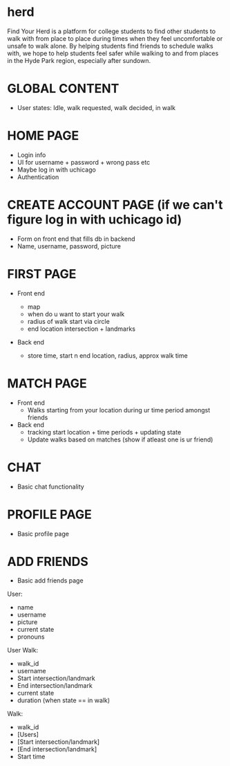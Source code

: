# herd

Find Your Herd is a platform for college students to find other students to walk with from place to place during times when they feel uncomfortable or unsafe to walk alone. By helping students find friends to schedule walks with, we hope to help students feel safer while walking to and from places in the Hyde Park region, especially after sundown.

# GLOBAL CONTENT
- User states: Idle, walk requested, walk decided, in walk

# HOME PAGE
- Login info 
- UI for username + password + wrong pass etc 
- Maybe log in with uchicago 
- Authentication 

# CREATE ACCOUNT PAGE (if we can't figure log in with uchicago id) 
- Form on front end that fills db in backend
- Name, username, password, picture

# FIRST PAGE
- Front end
  - map
  - when do u want to start your walk
  - radius of walk start via circle
  - end location intersection + landmarks

- Back end
  - store time, start n end location, radius, approx walk time

# MATCH PAGE
- Front end
  - Walks starting from your location during ur time period amongst friends
- Back end 
  - tracking start location + time periods + updating state 
  - Update walks based on matches (show if atleast one is ur friend) 
 
 # CHAT
 - Basic chat functionality

# PROFILE PAGE
- Basic profile page

# ADD FRIENDS
- Basic add friends page 


User:
- name
- username
- picture
- current state
- pronouns

User Walk:
- walk_id
- username
- Start intersection/landmark
- End intersection/landmark
- current state 
- duration (when state == in walk)

Walk:
- walk_id
- [Users] 
- [Start intersection/landmark]
- [End intersection/landmark]
- Start time
